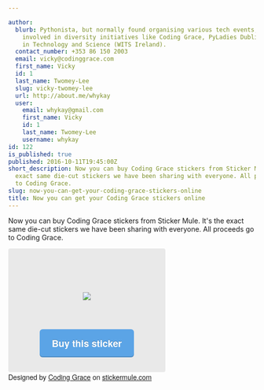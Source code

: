 ```yaml
---

author:
  blurb: Pythonista, but normally found organising various tech events, and now heavily
    involved in diversity initiatives like Coding Grace, PyLadies Dublin, and Women
    in Technology and Science (WITS Ireland).
  contact_number: +353 86 150 2003
  email: vicky@codinggrace.com
  first_name: Vicky
  id: 1
  last_name: Twomey-Lee
  slug: vicky-twomey-lee
  url: http://about.me/whykay
  user:
    email: whykay@gmail.com
    first_name: Vicky
    id: 1
    last_name: Twomey-Lee
    username: whykay
id: 122
is_published: true
published: 2016-10-11T19:45:00Z
short_description: Now you can buy Coding Grace stickers from Sticker Mule. It's the
  exact same die-cut stickers we have been sharing with everyone. All proceeds go
  to Coding Grace.
slug: now-you-can-get-your-coding-grace-stickers-online
title: Now you can get your Coding Grace stickers online
---
```


Now you can buy Coding Grace stickers from Sticker Mule. It's the exact same die-cut stickers we have been sharing with everyone. All proceeds go to Coding Grace.

<div style="position: relative; max-width: 320px;"><div style="padding: 30px 0px 0px 0px;display: table;background-color: #e9e9e9;border-top-right-radius: 4px;border-top-left-radius: 4px;text-align: center;position: relative;min-height: 134px;width: 100%;"><div style="display: table-cell;vertical-align: middle;"><img src="https://www.stickermule.com/marketplace/embed_img/15634" style="max-width:100%;"></div></div><div style="padding: 0px 0px 30px 0px;border-bottom-right-radius: 4px;border-bottom-left-radius: 4px;display:table; background-color: #e9e9e9; width:100%;"><div style="text-align: center; display: table-cell;"><a href="https://www.stickermule.com/marketplace/15634-coding-grace-official-logo" style="display: inline-block;font-size: 1.2rem;padding: 17px 25px;background-color: #5ba4e6;border-radius: 6px;overflow: hidden;text-align: center;vertical-align: middle;cursor: pointer;border: none;color: #FFF;font-weight: bold;font-family: 'Helvetica Neue',Helvetica, Arial, sans-serif;text-shadow: 0px -1px 0px rgba(0, 0, 0, 0.25);letter-spacing: 0px;line-height: 1.2;-webkit-font-smoothing: antialiased;-webkit-box-shadow: inset 0px -2px 0px rgba(0, 0, 0, 0.15);-ms-box-shadow: inset 0px -2px 0px rgba(0, 0, 0, 0.15);-moz-box-shadow: inset 0px -2px 0px rgba(0, 0, 0, 0.15);-o-box-shadow: inset 0px -2px 0px rgba(0, 0, 0, 0.15);box-shadow: inset 0px -2px 0px rgba(0, 0, 0, 0.15);text-decoration: none;">Buy this sticker</a></div></div></div><div style='font-family: "Helvetica Neue", Helvetica, Arial, sans-serif'>Designed by&nbsp;<a href="https://www.stickermule.com/user/1070778522">Coding Grace</a> on&nbsp;<a href="https://www.stickermule.com">stickermule.com</a></div>